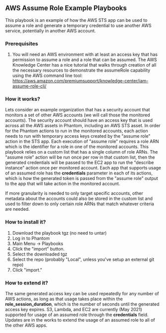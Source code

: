 ## AWS Assume Role Example Playbooks

This playbook is an example of how the AWS STS app can be used to assume a role and generate a temporary credential to use another AWS service, potentially in another AWS account.

### Prerequisites

1. You will need an AWS environment with at least an access key that has permission to assume a role and a role that can be assumed. The AWS Knowledge Center has a nice tutorial that walks through creation of all the necessary resources to demonstrate the assumeRole capability using the AWS command line tool: https://aws.amazon.com/premiumsupport/knowledge-center/iam-assume-role-cli/

### How it works?

Lets consider an example organization that has a security account that monitors a set of other AWS accounts (we will call those the monitored accounts). The security account should have an access key that is used across all the AWS assets in Phantom, including an AWS STS asset. In order for the Phantom actions to run in the monitored accounts, each action needs to run with temporary access keys created by the "assume role" action in the STS app. Each execution of "assume role" requires a role ARN which is the identifier for a role in one of the monitored accounts. This playbook relies on a custom list that has a single column of role ARNs. The "assume role" action will be run once per row in that custom list, then the generated credentials will be passed to the EC2 app to run the "describe instance" action once per monitored account. Each app that supports usage of an assumed role has the **credentials** parameter in each of its actions, which is how the generated token is passed from the "assume role" output to the app that will take action in the monitored account.

If more granularity is needed to only target specific accounts, other metadata about the accounts could also be stored in the custom list and used to filter down to only certain role ARNs that match whatever criteria are needed.

### How to install it?

1. Download the playbook tgz (no need to untar)
2. Log in to Phantom
3. Main Menu -> Playbooks
4. Click the "import" button.
5. Select the downloaded tgz
6. Select the repo (probably "Local", unless you've setup an external git repo)
7. Click "import."

### How to extend it?

The same generated access key can be used repeatedly for any number of AWS actions, as long as that usage takes place within the **role_session_duration**, which is the number of seconds until the generated access key expires. S3, Lambda, and EC2 are currently (May 2021) supported for usage of an assumed role through the **credentials** field. Updates are in the works to extend the usage of an assumed role to all of the other AWS apps.
